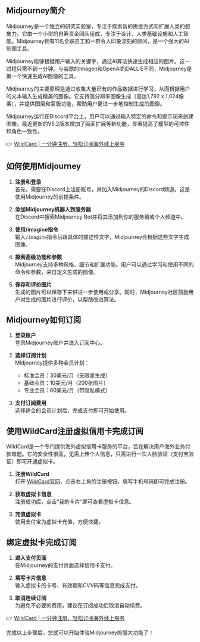## Midjourney简介

Midjourney是一个独立的研究实验室，专注于探索新的思维方式和扩展人类的想象力。它由一个小型的自筹资金团队组成，专注于设计、人类基础设施和人工智能。Midjourney拥有11名全职员工和一群令人印象深刻的顾问，是一个强大的AI制图工具。

Midjourney能够根据用户输入的关键字，通过AI算法快速生成相应的图片。这一过程只需不到一分钟。与谷歌的Imagen和OpenAI的DALL·E不同，Midjourney是第一个快速生成AI图像的工具。

Midjourney的主要原理是通过收集大量已有的作品数据进行学习，从而根据用户的文本输入生成精美的图像。它支持高分辨率图像生成（高达1,792 x 1,024像素），并提供图层和蒙版功能，帮助用户更进一步地控制生成的图像。

Midjourney运行在Discord平台上，用户可以通过输入特定的命令和提示词来创建图像。最近更新的V5.2版本增加了画面扩展等新功能，显著提高了模型的可控性和角色一致性。

👉 [WildCard | 一分钟注册，轻松订阅海外线上服务](https://bit.ly/bewildcard)

## 如何使用Midjourney

1. **注册和登录**  
   首先，需要在Discord上注册账号，并加入Midjourney的Discord频道。这是使用Midjourney的前提条件。

2. **添加Midjourney机器人到服务器**  
   在Discord中搜索Midjourney Bot并将其添加到你的服务器或个人频道中。

3. **使用/imagine指令**  
   输入`/imagine`指令后跟具体的描述性文字，Midjourney会根据这些文字生成图像。

4. **探索高级功能和参数**  
   Midjourney支持多种风格、细节和扩展功能。用户可以通过学习和使用不同的命令和参数，来自定义生成的图像。

5. **保存和评价图片**  
   生成的图片可以保存下来供进一步使用或分享。同时，Midjourney社区鼓励用户对生成的图片进行评价，以帮助改进算法。

## Midjourney如何订阅

1. **登录账户**  
   登录Midjourney账户并进入订阅中心。

2. **选择订阅计划**  
   Midjourney提供多种会员计划：
   - 标准会员：30美元/月（无限量生成）
   - 基础会员：10美元/月（200张图片）
   - 专业会员：60美元/月（带隐私模式）

3. **支付订阅费用**  
   选择适合的会员计划后，完成支付即可开始使用。

## 使用WildCard注册虚拟信用卡完成订阅

WildCard是一个专门提供海外虚拟信用卡服务的平台，旨在解决用户海外业务付款难题。它的安全性很高，无需上传个人信息，只需进行一次人脸验证（支付宝验证）即可开通虚拟卡。

1. **注册WildCard**  
   打开 [WildCard官网](https://bit.ly/bewildcard)，点击右上角的注册按钮，填写手机号码即可完成注册。

2. **获取虚拟卡信息**  
   注册成功后，点击“我的卡片”即可查看虚拟卡信息。

3. **充值虚拟卡**  
   使用支付宝为虚拟卡充值，方便快捷。

## 绑定虚拟卡完成订阅

1. **进入支付页面**  
   在Midjourney的支付页面选择信用卡支付。

2. **填写卡片信息**  
   输入虚拟卡的卡号、有效期和CVV码等信息完成支付。

3. **取消连续订阅**  
   为避免不必要的费用，建议在订阅成功后取消自动续费。

👉 [WildCard | 一分钟注册，轻松订阅海外线上服务](https://bit.ly/bewildcard)

完成以上步骤后，您就可以开始体验Midjourney的强大功能了！